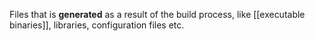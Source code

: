 Files that is **generated** as a result of the build process, like [[executable binaries]], libraries, configuration files etc.